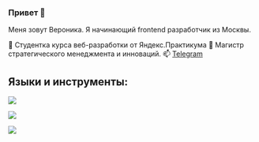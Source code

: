 ### Привет 👋

Меня зовут Вероника. Я начинающий frontend разработчик из Москвы.

🔭 Студентка курса веб-разработки от Яндекс.Практикума
🌱 Магистр стратегического менеджмента и инноваций.
📫 [Telegram](https://delioncourts.github.io/mesto-react/)

## Языки и инструменты:


![](https://github-profile-summary-cards.vercel.app/api/cards/profile-details?username=delioncourts&theme=solarized_dark)

![](https://github-profile-summary-cards.vercel.app/api/cards/most-commit-language?username=delioncourts&theme=solarized_dark)

![](https://github-profile-summary-cards.vercel.app/api/cards/stats?username=delioncourts&theme=solarized_dark)


<!--
**delioncourts/delioncourts** is a ✨ _special_ ✨ repository because its `README.md` (this file) appears on your GitHub profile.

Here are some ideas to get you started:

- 🔭 Студентка курса веб-разработки от Яндекс.Практикума
- 🌱 I’m currently learning ...
- 👯 I’m looking to collaborate on ...
- 🤔 I’m looking for help with ...
- 💬 Ask me about ...
- 📫 How to reach me: ...
- 😄 Pronouns: ...
- ⚡ Fun fact: ...
-->
